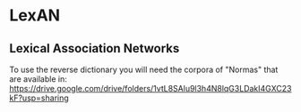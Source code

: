 # LexAN
## Lexical Association Networks
To use the reverse dictionary you will need the corpora of "Normas" that are available in: https://drive.google.com/drive/folders/1vtL8SAlu9l3h4N8lqG3LDakI4GXC23kF?usp=sharing
